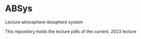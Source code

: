 # ABSys
Lecture atmosphere-biosphere system

This repository holds the lecture pdfs of the current, 2023 lecture
